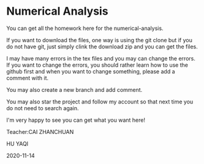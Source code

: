 # Numerical Analysis 
 
You can get all the homework here for the numerical-analysis.

If you want to download the files, one way is using the git clone but if you do not have git, just simply clink the download zip and you can get the files.

I may have many errors in the tex files and you may can change the errors.
If you want to change the errors, you should rather learn how to use the github first and when you want to change something, please add a comment with it.

You may also create a new branch and add comment.

You may also star the project and follow my account so that next time you do not need to search again.

I'm very happy to see you can get what you want here!

Teacher:CAI ZHANCHUAN

HU YAQI

2020-11-14
